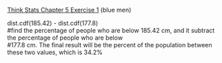 [Think Stats Chapter 5 Exercise 1](http://greenteapress.com/thinkstats2/html/thinkstats2006.html#toc50) (blue men)

dist.cdf(185.42) - dist.cdf(177.8)<br>
#find the percentage of people who are below 185.42 cm, and it subtract the percentage of people who are below <br>
#177.8 cm. The final result will be the percent of the population between these two values, which is 34.2%


